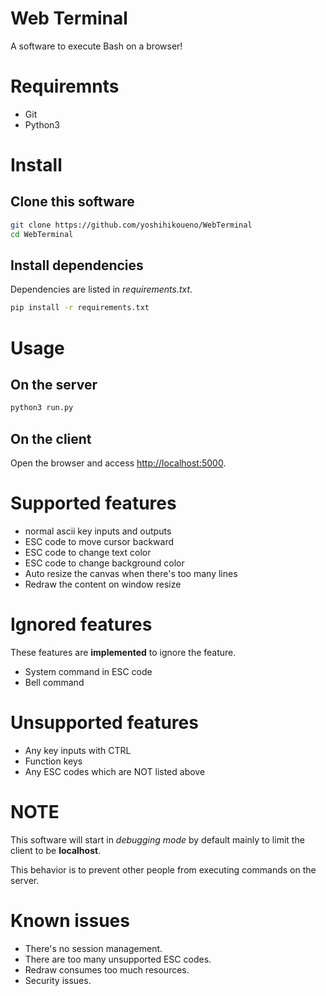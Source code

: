 # Web Terminal

A software to execute Bash on a browser!


# Requiremnts

* Git
* Python3


# Install

## Clone this software

```bash
git clone https://github.com/yoshihikoueno/WebTerminal
cd WebTerminal
```

## Install dependencies

Dependencies are listed in *requirements.txt*.

```bash
pip install -r requirements.txt
```


# Usage

## On the server

```bash
python3 run.py
```


## On the client

Open the browser and access <http://localhost:5000>.


# Supported features

* normal ascii key inputs and outputs
* ESC code to move cursor backward
* ESC code to change text color
* ESC code to change background color
* Auto resize the canvas when there's too many lines
* Redraw the content on window resize

# Ignored features

These features are **implemented** to ignore the feature.

* System command in ESC code
* Bell command

# Unsupported features

* Any key inputs with CTRL
* Function keys
* Any ESC codes which are NOT listed above


# NOTE

This software will start in *debugging mode* by default
mainly to limit the client to be **localhost**.

This behavior is to prevent other people from executing commands on the server.


# Known issues

* There's no session management.
* There are too many unsupported ESC codes.
* Redraw consumes too much resources.
* Security issues.
